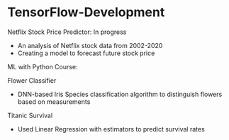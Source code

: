 # TensorFlow-Development

Netflix Stock Price Predictor: In progress
- An analysis of Netflix stock data from 2002-2020
- Creating a model to forecast future stock price

ML with Python Course:

Flower Classifier
- DNN-based Iris Species classification algorithm to distinguish flowers based on measurements

Titanic Survival
- Used Linear Regression with estimators to predict survival rates
